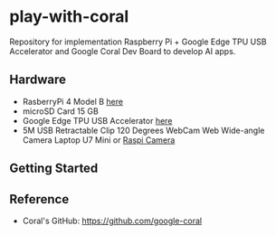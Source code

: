 # play-with-coral
Repository for implementation Raspberry Pi + Google Edge TPU USB Accelerator and Google Coral Dev Board to develop AI apps.

## Hardware
+ RasberryPi 4 Model B [here](https://www.raspberrypi.org/products/raspberry-pi-4-model-b/)
+ microSD Card 15 GB
+ Google Edge TPU USB Accelerator [here](https://coral.ai/products/accelerator)
+ 5M USB Retractable Clip 120 Degrees WebCam Web Wide-angle Camera Laptop U7 Mini or [Raspi Camera](https://www.raspberrypi.org/documentation/hardware/camera/)

## Getting Started

## Reference
+ Coral's GitHub: https://github.com/google-coral